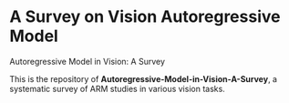 # A Survey on Vision Autoregressive Model
Autoregressive Model in Vision: A Survey

This is the repository of **Autoregressive-Model-in-Vision-A-Survey**, a systematic survey of ARM studies in various vision tasks.

